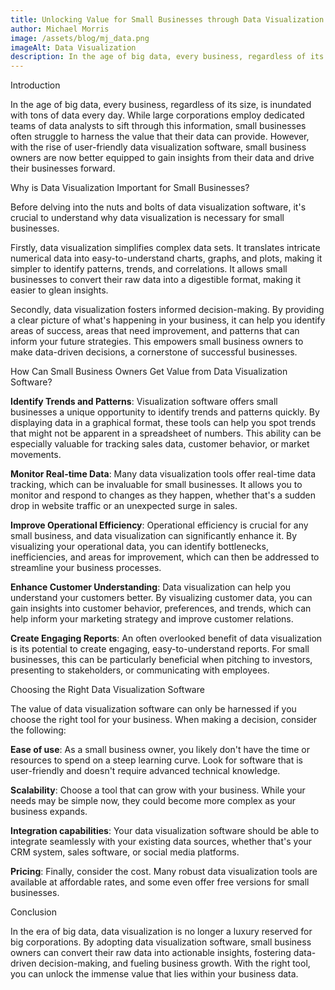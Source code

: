 ```yaml
---
title: Unlocking Value for Small Businesses through Data Visualization Software
author: Michael Morris
image: /assets/blog/mj_data.png
imageAlt: Data Visualization
description: In the age of big data, every business, regardless of its size, is inundated with tons of data every day. While large corporations employ dedicated teams of data analysts to sift through this information, small businesses often struggle to harness the value that their data can provide. However, with the rise of user-friendly data visualization software, small business owners are now better equipped to gain insights from their data and drive their businesses forward. 
---
```

Introduction

In the age of big data, every business, regardless of its size, is inundated with tons of data every day. While large corporations employ dedicated teams of data analysts to sift through this information, small businesses often struggle to harness the value that their data can provide. However, with the rise of user-friendly data visualization software, small business owners are now better equipped to gain insights from their data and drive their businesses forward. 

Why is Data Visualization Important for Small Businesses?

Before delving into the nuts and bolts of data visualization software, it's crucial to understand why data visualization is necessary for small businesses. 

Firstly, data visualization simplifies complex data sets. It translates intricate numerical data into easy-to-understand charts, graphs, and plots, making it simpler to identify patterns, trends, and correlations. It allows small businesses to convert their raw data into a digestible format, making it easier to glean insights.

Secondly, data visualization fosters informed decision-making. By providing a clear picture of what's happening in your business, it can help you identify areas of success, areas that need improvement, and patterns that can inform your future strategies. This empowers small business owners to make data-driven decisions, a cornerstone of successful businesses.

How Can Small Business Owners Get Value from Data Visualization Software?

**Identify Trends and Patterns**: Visualization software offers small businesses a unique opportunity to identify trends and patterns quickly. By displaying data in a graphical format, these tools can help you spot trends that might not be apparent in a spreadsheet of numbers. This ability can be especially valuable for tracking sales data, customer behavior, or market movements.

**Monitor Real-time Data**: Many data visualization tools offer real-time data tracking, which can be invaluable for small businesses. It allows you to monitor and respond to changes as they happen, whether that's a sudden drop in website traffic or an unexpected surge in sales.

**Improve Operational Efficiency**: Operational efficiency is crucial for any small business, and data visualization can significantly enhance it. By visualizing your operational data, you can identify bottlenecks, inefficiencies, and areas for improvement, which can then be addressed to streamline your business processes.

**Enhance Customer Understanding**: Data visualization can help you understand your customers better. By visualizing customer data, you can gain insights into customer behavior, preferences, and trends, which can help inform your marketing strategy and improve customer relations.

**Create Engaging Reports**: An often overlooked benefit of data visualization is its potential to create engaging, easy-to-understand reports. For small businesses, this can be particularly beneficial when pitching to investors, presenting to stakeholders, or communicating with employees.

Choosing the Right Data Visualization Software

The value of data visualization software can only be harnessed if you choose the right tool for your business. When making a decision, consider the following:

**Ease of use**: As a small business owner, you likely don't have the time or resources to spend on a steep learning curve. Look for software that is user-friendly and doesn't require advanced technical knowledge.

**Scalability**: Choose a tool that can grow with your business. While your needs may be simple now, they could become more complex as your business expands.

**Integration capabilities**: Your data visualization software should be able to integrate seamlessly with your existing data sources, whether that's your CRM system, sales software, or social media platforms.

**Pricing**: Finally, consider the cost. Many robust data visualization tools are available at affordable rates, and some even offer free versions for small businesses. 

Conclusion

In the era of big data, data visualization is no longer a luxury reserved for big corporations. By adopting data visualization software, small business owners can convert their raw data into actionable insights, fostering data-driven decision-making, and fueling business growth. With the right tool, you can unlock the immense value that lies within your business data.
